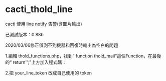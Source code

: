 # cacti_thold_line
cacti 使用 line notify 告警(含圖片輸出)

已測試版本：0.88b

2020/03/06修正偵測不到機器和回復時輸出為空白的問題

1.編輯 thold_functions.php，找到“ function thold_mail”這個Function，在最後的“ return'';”上方加入程式碼：

2.把 your_line_token 改成自己使用的 token

